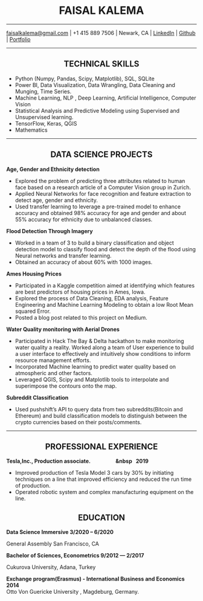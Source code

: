 # <div align="center"> FAISAL KALEMA
  
---
<faisalkalema@gmail.com> | +1 415 889 7506  | Newark, CA | [LinkedIn](https://www.linkedin.com/in/faisalkalema/) | [Github](https://github.com/Kalz123) | [Portfolio](https://kalz123.github.io/)

---

## <div align="center"> TECHNICAL SKILLS
  
* Python (Numpy, Pandas, Scipy, Matplotlib), SQL, SQLite
* Power BI, Data Visualization, Data Wrangling, Data Cleaning and Munging, Time Series.
* Machine Learning,  NLP , Deep Learning, Artificial Intelligence, Computer Vision
* Statistical Analysis and Predictive Modeling using Supervised and Unsupervised learning.
* TensorFlow, Keras, QGIS
* Mathematics

---

## <div align="center"> DATA SCIENCE PROJECTS
**Age, Gender and Ethnicity detection**
  
* Explored the problem of predicting three attributes related to human face based on a research article of a Computer Vision group in Zurich.
* Applied Neural Networks for face recognition and feature extraction to detect age, gender and ethnicity.
* Used transfer learning to leverage a pre-trained model to enhance accuracy and obtained 98% accuracy for age and gender and  about 55% accuracy for ethnicity due to unbalanced classes.

**Flood Detection Through Imagery**

* Worked in a team of 3 to build a binary classification and object detection model to classify flood and detect the depth of the flood using Neural networks and transfer learning.
* Obtained an accuracy of about 60% with 1000 images.

**Ames Housing Prices**

* Participated in a Kaggle competition aimed at identifying which features are best predictors of housing prices in Ames, Iowa. 
* Explored the process of Data Cleaning, EDA analysis, Feature Engineering and Machine Learning Modeling to obtain a low Root Mean squared Error.
* Posted a blog post related to this project on Medium.

**Water Quality monitoring with Aerial Drones**

* Participated in Hack The Bay & Delta hackathon to make monitoring water quality a reality. Worked along a team of User experience to build a user interface to effectively and intuitively show conditions to inform resource management efforts.
* Incorporated Machine learning to predict water quality based on atmospheric and other factors.
* Leveraged QGIS, Scipy and Matplotlib tools to interpolate and superimpose the contours onto the map.

**Subreddit Classification**

* Used pushshift’s API to query data from two subreddits(Bitcoin and Ethereum) and build classification models to distinguish between the crypto currencies based on their posts/comments.

---

## <div align="center"> PROFESSIONAL EXPERIENCE
  
**Tesla,Inc., Production associate.&nbsp;&nbsp;&nbsp;&nbsp;&nbsp;&nbsp;&nbsp;&nbsp;&nbsp;&nbsp;&nbsp;&nbsp;&nbsp;&nbsp;&nbsp;&nbsp;&nbsp;&nbsp;&nbsp;&nbsp;&nbsp&nbsp;&nbsp;&nbsp;2019**

* Improved production of Tesla Model 3 cars by 30% by initiating techniques on a line that improved efficiency and reduced the  run time of production.
* Operated robotic system and complex manufacturing equipment on the line.

## <div align="center"> EDUCATION
  
**Data Science Immersive                                                                                                                           3/2020 – 6/2020**

General Assembly San Francisco, CA

**Bachelor of Sciences,  Econometrics                                                                                                              9/2012 — 2/2017**

Cukurova University, Adana, Turkey

**Exchange program(Erasmus) - International Business and Economics                                                                                            2014**                                             
Otto Von Guericke University ,  Magdeburg, Germany.



  
